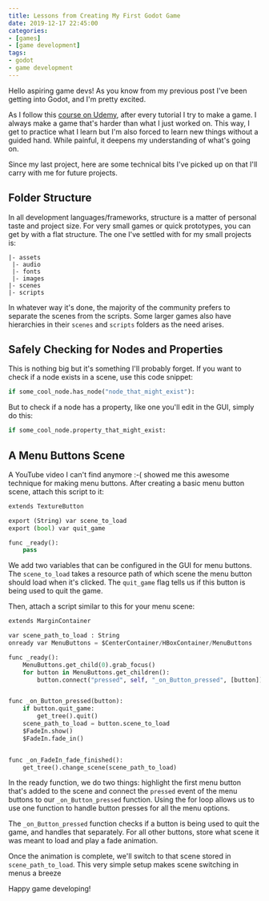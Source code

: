 ```yaml
---
title: Lessons from Creating My First Godot Game
date: 2019-12-17 22:45:00
categories:
- [games]
- [game development]
tags:
- godot
- game development
---
```


Hello aspiring game devs! As you know from my previous post I've been getting into Godot, and I'm pretty excited.

As I follow this [course on Udemy](https://www.udemy.com/course/godot/), after every tutorial I try to make a game. I always make a game that's harder than what I just worked on. This way, I get to practice what I learn but I'm also forced to learn new things without a guided hand. While painful, it deepens my understanding of what's going on.

Since my last project, here are some technical bits I've picked up on that I'll carry with me for future projects.

## Folder Structure

In all development languages/frameworks, structure is a matter of personal taste and project size. For very small games or quick prototypes, you can get by with a flat structure. The one I've settled with for my small projects is:

```
|- assets
 |- audio
 |- fonts
 |- images
|- scenes
|- scripts
```

In whatever way it's done, the majority of the community prefers to separate the scenes from the scripts. Some larger games also have hierarchies in their `scenes` and `scripts` folders as the need arises.

## Safely Checking for Nodes and Properties

This is nothing big but it's something I'll probably forget. If you want to check if a node exists in a scene, use this code snippet:

```python
if some_cool_node.has_node("node_that_might_exist"):
```

But to check if a node has a property, like one you'll edit in the GUI, simply do this:

```python
if some_cool_node.property_that_might_exist:
```

## A Menu Buttons Scene

A YouTube video I can't find anymore :-( showed me this awesome technique for making menu buttons. After creating a basic menu button scene, attach this script to it:

```python
extends TextureButton

export (String) var scene_to_load
export (bool) var quit_game

func _ready():
    pass
```

We add two variables that can be configured in the GUI for menu buttons. The `scene_to_load` takes a resource path of which scene the menu button should load when it's clicked. The `quit_game` flag tells us if this button is being used to quit the game.

Then, attach a script similar to this for your menu scene:

```python
extends MarginContainer

var scene_path_to_load : String
onready var MenuButtons = $CenterContainer/HBoxContainer/MenuButtons

func _ready():
    MenuButtons.get_child(0).grab_focus()
    for button in MenuButtons.get_children():
        button.connect("pressed", self, "_on_Button_pressed", [button])


func _on_Button_pressed(button):
    if button.quit_game:
        get_tree().quit()
    scene_path_to_load = button.scene_to_load
    $FadeIn.show()
    $FadeIn.fade_in()


func _on_FadeIn_fade_finished():
    get_tree().change_scene(scene_path_to_load)
```

In the ready function, we do two things: highlight the first menu button that's added to the scene and connect the `pressed` event of the menu buttons to our `_on_Button_pressed` function. Using the for loop allows us to use one function to handle button presses for all the menu options.

The `_on_Button_pressed` function checks if a button is being used to quit the game, and handles that separately. For all other buttons, store what scene it was meant to load and play a fade animation.

Once the animation is complete, we'll switch to that scene stored in `scene_path_to_load`. This very simple setup makes scene switching in menus a breeze

Happy game developing!
